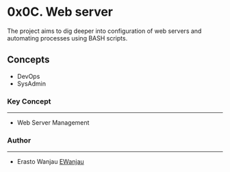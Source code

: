 # 0x0C. Web server
The project aims to dig deeper into configuration of web servers and automating processes using BASH scripts.

## Concepts
- DevOps
- SysAdmin

### Key Concept
---
- Web Server Management

### Author
---
- Erasto Wanjau [EWanjau](wamwanjau@gmail.com)
